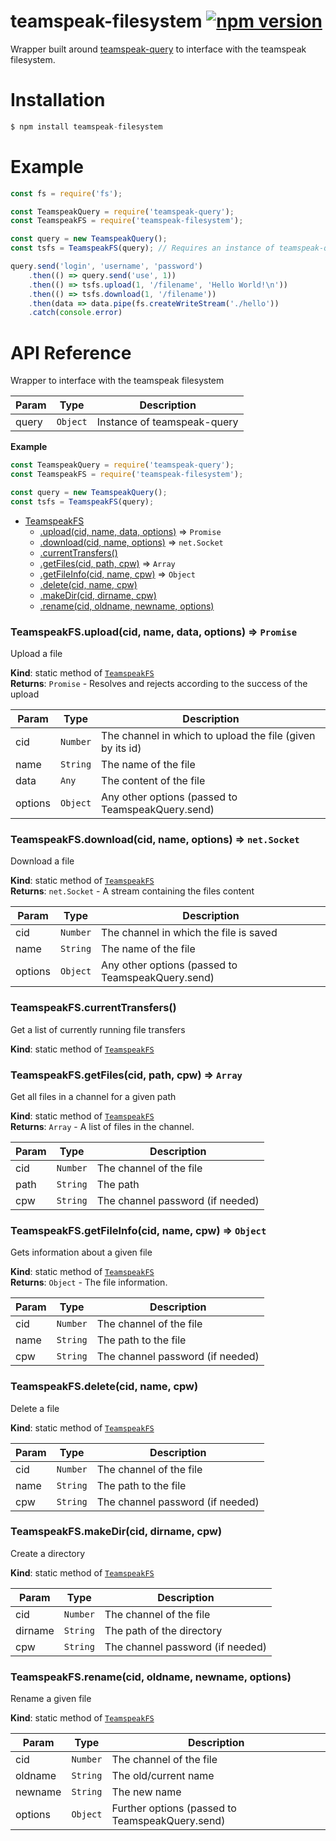 # teamspeak-filesystem [![npm version](https://badge.fury.io/js/teamspeak-filesystem.svg)](https://badge.fury.io/js/teamspeak-filesystem)
Wrapper built around [teamspeak-query](https://github.com/schroffl/teamspeak-query) to interface with the teamspeak filesystem.

# Installation
```javascript
$ npm install teamspeak-filesystem
```

# Example
```javascript
const fs = require('fs');

const TeamspeakQuery = require('teamspeak-query');
const TeamspeakFS = require('teamspeak-filesystem');

const query = new TeamspeakQuery();
const tsfs = TeamspeakFS(query); // Requires an instance of teamspeak-query

query.send('login', 'username', 'password')
    .then(() => query.send('use', 1))
    .then(() => tsfs.upload(1, '/filename', 'Hello World!\n'))
    .then(() => tsfs.download(1, '/filename'))
    .then(data => data.pipe(fs.createWriteStream('./hello'))
    .catch(console.error)
```

# API Reference
Wrapper to interface with the teamspeak filesystem


| Param | Type                | Description                 |
| ----- | ------------------- | --------------------------- |
| query | <code>Object</code> | Instance of teamspeak-query |

**Example**  
```js
const TeamspeakQuery = require('teamspeak-query');
const TeamspeakFS = require('teamspeak-filesystem');

const query = new TeamspeakQuery(); 
const tsfs = TeamspeakFS(query);
```

* [TeamspeakFS](#module_TeamspeakFS)
    * [.upload(cid, name, data, options)](#module_TeamspeakFS.upload) ⇒ <code>Promise</code>
    * [.download(cid, name, options)](#module_TeamspeakFS.download) ⇒ <code>net.Socket</code>
    * [.currentTransfers()](#module_TeamspeakFS.currentTransfers)
    * [.getFiles(cid, path, cpw)](#module_TeamspeakFS.getFiles) ⇒ <code>Array</code>
    * [.getFileInfo(cid, name, cpw)](#module_TeamspeakFS.getFileInfo) ⇒ <code>Object</code>
    * [.delete(cid, name, cpw)](#module_TeamspeakFS.delete)
    * [.makeDir(cid, dirname, cpw)](#module_TeamspeakFS.makeDir)
    * [.rename(cid, oldname, newname, options)](#module_TeamspeakFS.rename)

<a name="module_TeamspeakFS.upload"></a>

### TeamspeakFS.upload(cid, name, data, options) ⇒ <code>Promise</code>
Upload a file

**Kind**: static method of <code>[TeamspeakFS](#module_TeamspeakFS)</code>  
**Returns**: <code>Promise</code> - Resolves and rejects according to the success of
                       the upload  

| Param   | Type                | Description                                               |
| ------- | ------------------- | --------------------------------------------------------- |
| cid     | <code>Number</code> | The channel in which to upload the file (given by its id) |
| name    | <code>String</code> | The name of the file                                      |
| data    | <code>Any</code>    | The content of the file                                   |
| options | <code>Object</code> | Any other options (passed to TeamspeakQuery.send)         |

<a name="module_TeamspeakFS.download"></a>

### TeamspeakFS.download(cid, name, options) ⇒ <code>net.Socket</code>
Download a file

**Kind**: static method of <code>[TeamspeakFS](#module_TeamspeakFS)</code>  
**Returns**: <code>net.Socket</code> - A stream containing the files content  

| Param   | Type                | Description                                       |
| ------- | ------------------- | ------------------------------------------------- |
| cid     | <code>Number</code> | The channel in which the file is saved            |
| name    | <code>String</code> | The name of the file                              |
| options | <code>Object</code> | Any other options (passed to TeamspeakQuery.send) |

<a name="module_TeamspeakFS.currentTransfers"></a>

### TeamspeakFS.currentTransfers()
Get a list of currently running file transfers

**Kind**: static method of <code>[TeamspeakFS](#module_TeamspeakFS)</code>  
<a name="module_TeamspeakFS.getFiles"></a>

### TeamspeakFS.getFiles(cid, path, cpw) ⇒ <code>Array</code>
Get all files in a channel for a given path

**Kind**: static method of <code>[TeamspeakFS](#module_TeamspeakFS)</code>  
**Returns**: <code>Array</code> - A list of files in the channel.  

| Param | Type                | Description                      |
| ----- | ------------------- | -------------------------------- |
| cid   | <code>Number</code> | The channel of the file          |
| path  | <code>String</code> | The path                         |
| cpw   | <code>String</code> | The channel password (if needed) |

<a name="module_TeamspeakFS.getFileInfo"></a>

### TeamspeakFS.getFileInfo(cid, name, cpw) ⇒ <code>Object</code>
Gets information about a given file

**Kind**: static method of <code>[TeamspeakFS](#module_TeamspeakFS)</code>  
**Returns**: <code>Object</code> - The file information.  

| Param | Type                | Description                      |
| ----- | ------------------- | -------------------------------- |
| cid   | <code>Number</code> | The channel of the file          |
| name  | <code>String</code> | The path to the file             |
| cpw   | <code>String</code> | The channel password (if needed) |

<a name="module_TeamspeakFS.delete"></a>

### TeamspeakFS.delete(cid, name, cpw)
Delete a file

**Kind**: static method of <code>[TeamspeakFS](#module_TeamspeakFS)</code>  

| Param | Type                | Description                      |
| ----- | ------------------- | -------------------------------- |
| cid   | <code>Number</code> | The channel of the file          |
| name  | <code>String</code> | The path to the file             |
| cpw   | <code>String</code> | The channel password (if needed) |

<a name="module_TeamspeakFS.makeDir"></a>

### TeamspeakFS.makeDir(cid, dirname, cpw)
Create a directory

**Kind**: static method of <code>[TeamspeakFS](#module_TeamspeakFS)</code>  

| Param   | Type                | Description                      |
| ------- | ------------------- | -------------------------------- |
| cid     | <code>Number</code> | The channel of the file          |
| dirname | <code>String</code> | The path of the directory        |
| cpw     | <code>String</code> | The channel password (if needed) |

<a name="module_TeamspeakFS.rename"></a>

### TeamspeakFS.rename(cid, oldname, newname, options)
Rename a given file

**Kind**: static method of <code>[TeamspeakFS](#module_TeamspeakFS)</code>  

| Param   | Type                | Description                                     |
| ------- | ------------------- | ----------------------------------------------- |
| cid     | <code>Number</code> | The channel of the file                         |
| oldname | <code>String</code> | The old/current name                            |
| newname | <code>String</code> | The new name                                    |
| options | <code>Object</code> | Further options (passed to TeamspeakQuery.send) |

